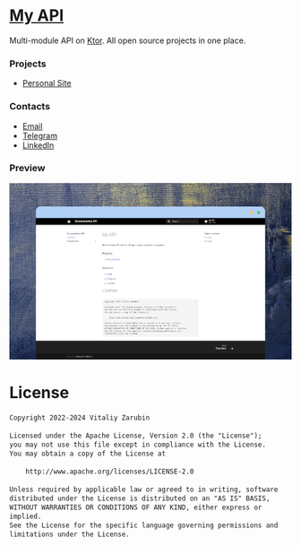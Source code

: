 [My API](https://api.keygenqt.com/)
===================

Multi-module API on [Ktor](https://ktor.io/). All open source projects in one place.

### Projects

* [Personal Site](https://api.keygenqt.com/ps/overview/)

### Contacts

* [Email](mailto:keygenqt@gmail.com)
* [Telegram](https://t.me/keygenqt)
* [LinkedIn](https://www.linkedin.com/in/vitaliy-zarubin-6a8257150/)

### Preview

![alt text](data/preview-1000.png)

# License

```
Copyright 2022-2024 Vitaliy Zarubin

Licensed under the Apache License, Version 2.0 (the "License");
you may not use this file except in compliance with the License.
You may obtain a copy of the License at

    http://www.apache.org/licenses/LICENSE-2.0

Unless required by applicable law or agreed to in writing, software
distributed under the License is distributed on an "AS IS" BASIS,
WITHOUT WARRANTIES OR CONDITIONS OF ANY KIND, either express or implied.
See the License for the specific language governing permissions and
limitations under the License.
```
